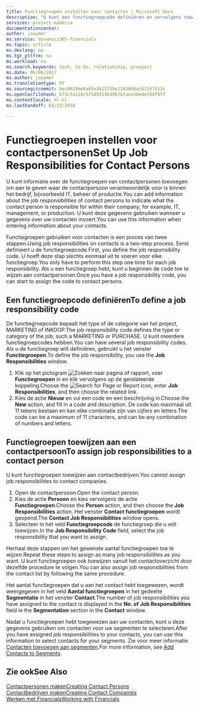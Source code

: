 ```yaml
---
title: Functiegroepen instellen voor contacten | Microsoft Docs
description: "U kunt een functiegroepcode definiëren en vervolgens toewijzen aan een contact om de taken aan te geven waarvoor uw contact verantwoordelijk is in hun bedrijf, bijvoorbeeld, IT of productie."
services: project-madeira
documentationcenter: 
author: jswymer
ms.service: dynamics365-financials
ms.topic: article
ms.devlang: na
ms.tgt_pltfrm: na
ms.workload: na
ms.search.keywords: task, to-do, relationship, prospect
ms.date: 06/06/2017
ms.author: jswymer
ms.translationtype: HT
ms.sourcegitcommit: bec0619be0a65e3625759e13d2866ac615d7513c
ms.openlocfilehash: 673c7a118c5f589319bd967bfaea3bedef84f9ff
ms.contentlocale: nl-nl
ms.lasthandoff: 03/22/2018

---
```

# <a name="set-up-job-responsibilities-for-contact-persons"></a><span data-ttu-id="d779b-103">Functiegroepen instellen voor contactpersonen</span><span class="sxs-lookup"><span data-stu-id="d779b-103">Set Up Job Responsibilities for Contact Persons</span></span>
<span data-ttu-id="d779b-104">U kunt informatie over de functiegroepen van contactpersonen toevoegen om aan te geven waar de contactpersoon verantwoordelijk voor is binnen het bedrijf, bijvoorbeeld IT, beheer of productie.</span><span class="sxs-lookup"><span data-stu-id="d779b-104">You can add information about the job responsibilities of contact persons to indicate what the contact person is responsible for within their company, for example, IT, management, or production.</span></span> <span data-ttu-id="d779b-105">U kunt deze gegevens gebruiken wanneer u gegevens over uw contacten invoert.</span><span class="sxs-lookup"><span data-stu-id="d779b-105">You can use this information when entering information about your contacts.</span></span>

<span data-ttu-id="d779b-106">Functiegroepen gebruiken voor contacten is een proces van twee stappen.</span><span class="sxs-lookup"><span data-stu-id="d779b-106">Using job responsibilities on contacts is a two-step process.</span></span> <span data-ttu-id="d779b-107">Eerst definieert u de functiegroepcode.</span><span class="sxs-lookup"><span data-stu-id="d779b-107">First, you define the job responsibility code.</span></span> <span data-ttu-id="d779b-108">U hoeft deze stap slechts eenmaal uit te voeren voor elke functiegroep.</span><span class="sxs-lookup"><span data-stu-id="d779b-108">You only have to perform this step one time for each job responsibility.</span></span> <span data-ttu-id="d779b-109">Als u een functiegroep hebt, kunt u beginnen de code toe te wijzen aan contactpersonen.</span><span class="sxs-lookup"><span data-stu-id="d779b-109">Once you have a job responsibility code, you can start to assign the code to contact persons.</span></span>

## <a name="to-define-a-job-responsibility-code"></a><span data-ttu-id="d779b-110">Een functiegroepcode definiëren</span><span class="sxs-lookup"><span data-stu-id="d779b-110">To define a job responsibility code</span></span>
<span data-ttu-id="d779b-111">De functiegroepcode bepaalt het type of de categorie van het project, MARKETING of INKOOP.</span><span class="sxs-lookup"><span data-stu-id="d779b-111">The job responsibility code defines the type or category of the job, such a MARKETING or PURCHASE.</span></span> <span data-ttu-id="d779b-112">U kunt meerdere functiegroepcodes hebben.</span><span class="sxs-lookup"><span data-stu-id="d779b-112">You can have several job responsibility codes.</span></span> <span data-ttu-id="d779b-113">Als u de functiegroep wilt definiëren, gebruikt u het venster **Functiegroepen**.</span><span class="sxs-lookup"><span data-stu-id="d779b-113">To define the job responsibility, you use the **Job Responsibilities** window.</span></span>

1. <span data-ttu-id="d779b-114">Klik op het pictogram ![Zoeken naar pagina of rapport](media/ui-search/search_small.png "pictogram Zoeken naar pagina of rapport"), voer **Functiegroepen** in en klik vervolgens op de gerelateerde koppeling.</span><span class="sxs-lookup"><span data-stu-id="d779b-114">Choose the ![Search for Page or Report](media/ui-search/search_small.png "Search for Page or Report icon") icon, enter **Job Responsibilities**, and then choose the related link.</span></span>
2. <span data-ttu-id="d779b-115">Kies de actie **Nieuw** en vul een code en een beschrijving in.</span><span class="sxs-lookup"><span data-stu-id="d779b-115">Choose the **New** action, and fill in a code and description.</span></span> <span data-ttu-id="d779b-116">De code kan maximaal uit 11 tekens bestaan en kan elke combinatie zijn van cijfers en letters.</span><span class="sxs-lookup"><span data-stu-id="d779b-116">The code can be a maximum of 11 characters, and can be any combination of numbers and letters.</span></span>

## <a name="to-assign-job-responsibilities-to-a-contact-person"></a><span data-ttu-id="d779b-117">Functiegroepen toewijzen aan een contactpersoon</span><span class="sxs-lookup"><span data-stu-id="d779b-117">To assign job responsibilities to a contact person</span></span>
<span data-ttu-id="d779b-118">U kunt functiegroepen toewijzen aan contactbedrijven.</span><span class="sxs-lookup"><span data-stu-id="d779b-118">You cannot assign job responsibilities to contact companies.</span></span>

1. <span data-ttu-id="d779b-119">Open de contactpersoon.</span><span class="sxs-lookup"><span data-stu-id="d779b-119">Open the contact person.</span></span>
2. <span data-ttu-id="d779b-120">Kies de actie **Persoon** en kies vervolgens de actie **Functiegroepen**.</span><span class="sxs-lookup"><span data-stu-id="d779b-120">Choose the **Person** action, and then choose the **Job Responsibilities** action.</span></span> <span data-ttu-id="d779b-121">Het venster **Contact functiegroepen** wordt geopend.</span><span class="sxs-lookup"><span data-stu-id="d779b-121">The **Contact Job Responsibilities** window opens.</span></span>
3. <span data-ttu-id="d779b-122">Selecteer in het veld **Functiegroepcode** de functiegroep die u wilt toewijzen.</span><span class="sxs-lookup"><span data-stu-id="d779b-122">In the **Job Responsibility Code** field, select the job responsibility that you want to assign.</span></span>

<span data-ttu-id="d779b-123">Herhaal deze stappen om het gewenste aantal functiegroepen toe te wijzen.</span><span class="sxs-lookup"><span data-stu-id="d779b-123">Repeat these steps to assign as many job responsibilities as you want.</span></span> <span data-ttu-id="d779b-124">U kunt functiegroepen ook toewijzen vanuit het contactoverzicht door dezelfde procedure te volgen.</span><span class="sxs-lookup"><span data-stu-id="d779b-124">You can also assign job responsibilities from the contact list by following the same procedure.</span></span>

<span data-ttu-id="d779b-125">Het aantal functiegroepen dat u aan het contact hebt toegewezen, wordt weergegeven in het veld **Aantal functiegroepen** in het gedeelte **Segmentatie** in het venster **Contact**.</span><span class="sxs-lookup"><span data-stu-id="d779b-125">The number of job responsibilities you have assigned to the contact is displayed in the **No. of Job Responsibilities** field in the **Segmentation** section in the **Contact** window.</span></span>

<span data-ttu-id="d779b-126">Nadat u functiegroepen hebt toegewezen aan uw contacten, kunt u deze gegevens gebruiken om contacten voor uw segmenten te selecteren.</span><span class="sxs-lookup"><span data-stu-id="d779b-126">After you have assigned job responsibilities to your contacts, you can use this information to select contacts for your segments.</span></span> <span data-ttu-id="d779b-127">Zie voor meer informatie [Contacten toevoegen aan segmenten](marketing-add-contact-segment.md).</span><span class="sxs-lookup"><span data-stu-id="d779b-127">For more information, see [Add Contacts to Segments](marketing-add-contact-segment.md).</span></span>

## <a name="see-also"></a><span data-ttu-id="d779b-128">Zie ook</span><span class="sxs-lookup"><span data-stu-id="d779b-128">See Also</span></span>
[<span data-ttu-id="d779b-129">Contactpersonen maken</span><span class="sxs-lookup"><span data-stu-id="d779b-129">Creating Contact Persons</span></span>](marketing-create-contact-persons.md)  
[<span data-ttu-id="d779b-130">Contactbedrijven maken</span><span class="sxs-lookup"><span data-stu-id="d779b-130">Creating Contact Companies</span></span>](marketing-create-contact-companies.md)  
[<span data-ttu-id="d779b-131">Werken met Financials</span><span class="sxs-lookup"><span data-stu-id="d779b-131">Working with Financials</span></span>](ui-work-product.md)


